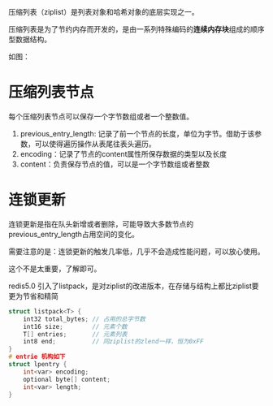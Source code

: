 压缩列表（ziplist）是列表对象和哈希对象的底层实现之一。

压缩列表是为了节约内存而开发的，是由一系列特殊编码的**连续内存块**组成的顺序型数据结构。



如图：



# 压缩列表节点

每个压缩列表节点可以保存一个字节数组或者一个整数值。

1. previous_entry_length: 记录了前一个节点的长度，单位为字节。借助于该参数，可以使得遍历操作从表尾往表头遍历。
2. encoding：记录了节点的content属性所保存数据的类型以及长度
3. content：负责保存节点的值，可以是一个字节数组或者整数

# 连锁更新

连锁更新是指在队头新增或者删除，可能导致大多数节点的previous_entry_length占用空间的变化。

需要注意的是：连锁更新的触发几率低，几乎不会造成性能问题，可以放心使用。

这个不是太重要，了解即可。



redis5.0 引入了listpack，是对ziplist的改进版本，在存储与结构上都比ziplist要更为节省和精简

```c
struct listpack<T> {
    int32 total_bytes; // 占用的总字节数
    int16 size;        // 元素个数
    T[] entries;       // 元素列表
    int8 end;          // 同ziplist的zlend一样，恒为0xFF
}
# entrie 机构如下
struct lpentry {
    int<var> encoding;
    optional byte[] content;
    int<var> length;
}
```
